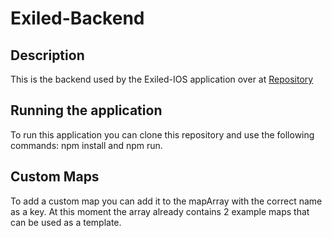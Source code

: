 # Exiled-Backend

## Description
This is the backend used by the Exiled-IOS application over at [Repository](https://github.com/MatthiasDeFre/Exiled-IOS)

## Running the application
To run this application you can clone this repository and use the following commands: npm install and npm run.

## Custom Maps
To add a custom map you can add it to the mapArray with the correct name as a key.
At this moment the array already contains 2 example maps that can be used as a template.
